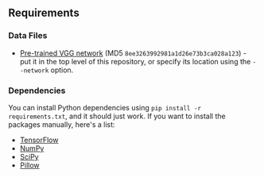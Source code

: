 ## Requirements

### Data Files

- [Pre-trained VGG network](http://www.vlfeat.org/matconvnet/models/beta16/imagenet-vgg-verydeep-19.mat) (MD5 `8ee3263992981a1d26e73b3ca028a123`) - put it in the top level of this repository, or specify its location using the `--network` option.

### Dependencies

You can install Python dependencies using `pip install -r requirements.txt`, and it should just work. If you want to install the packages manually, here's a list:

- [TensorFlow](https://www.tensorflow.org/versions/master/get_started/os_setup.html#download-and-setup)
- [NumPy](https://github.com/numpy/numpy/blob/master/INSTALL.rst.txt)
- [SciPy](https://github.com/scipy/scipy/blob/master/INSTALL.rst.txt)
- [Pillow](http://pillow.readthedocs.io/en/3.3.x/installation.html#installation)
